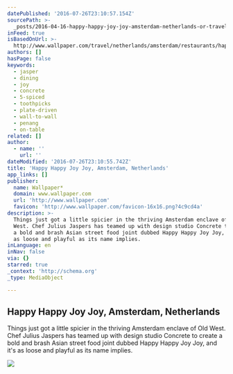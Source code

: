 ```yaml
---
datePublished: '2016-07-26T23:10:57.154Z'
sourcePath: >-
  _posts/2016-04-16-happy-happy-joy-joy-amsterdam-netherlands-or-travel-or-wallp.md
inFeed: true
isBasedOnUrl: >-
  http://www.wallpaper.com/travel/netherlands/amsterdam/restaurants/happy-happy-joy-joy
authors: []
hasPage: false
keywords:
  - jasper
  - dining
  - joy
  - concrete
  - 5-spiced
  - toothpicks
  - plate-driven
  - wall-to-wall
  - penang
  - on-table
related: []
author:
  - name: ''
    url: ''
dateModified: '2016-07-26T23:10:55.742Z'
title: 'Happy Happy Joy Joy, Amsterdam, Netherlands'
app_links: []
publisher:
  name: Wallpaper*
  domain: www.wallpaper.com
  url: 'http://www.wallpaper.com'
  favicon: 'http://www.wallpaper.com/favicon-16x16.png?4c9cd4a'
description: >-
  Things just got a little spicier in the thriving Amsterdam enclave of Old
  West. Chef Julius Jaspers has teamed up with design studio Concrete to create
  a bold and brash Asian street food joint dubbed Happy Happy Joy Joy, and it's
  as loose and playful as its name implies.
inLanguage: en
inNav: false
via: {}
starred: true
_context: 'http://schema.org'
_type: MediaObject

---
```

<article style=""><h1>Happy Happy Joy Joy, Amsterdam, Netherlands</h1><p>Things just got a little spicier in the thriving Amsterdam enclave of Old West. Chef Julius Jaspers has teamed up with design studio Concrete to create a bold and brash Asian street food joint dubbed Happy Happy Joy Joy, and it's as loose and playful as its name implies.</p><img src="https://s3-us-west-2.amazonaws.com/the-grid-img/p/60a826db0cfed461ded0078091f5410155392471.jpg" /></article>